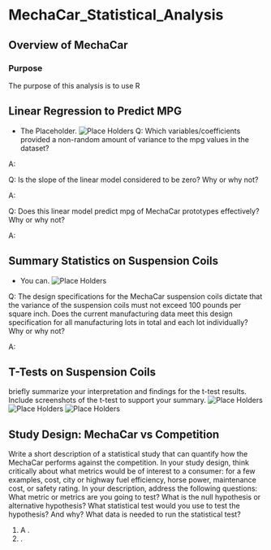 # MechaCar_Statistical_Analysis

## Overview of MechaCar

### Purpose
The purpose of this analysis is to use R

## Linear Regression to Predict MPG

- The Placeholder. 
![Place Holders]()
Q: Which variables/coefficients provided a non-random amount of variance to the mpg values in the dataset?

A: 

Q: Is the slope of the linear model considered to be zero? Why or why not?

A: 

Q: Does this linear model predict mpg of MechaCar prototypes effectively? Why or why not?

A: 

## Summary Statistics on Suspension Coils 
- You can. 
![Place Holders]()

Q: The design specifications for the MechaCar suspension coils dictate that the variance of the suspension coils must not exceed 100 pounds per square inch. Does the current manufacturing data meet this design specification for all manufacturing lots in total and each lot individually? Why or why not?

A: 

## T-Tests on Suspension Coils 
briefly summarize your interpretation and findings for the t-test results. Include screenshots of the t-test to support your summary.
![Place Holders]()
![Place Holders]()
![Place Holders]()
## Study Design: MechaCar vs Competition 
Write a short description of a statistical study that can quantify how the MechaCar performs against the competition. In your study design, think critically about what metrics would be of interest to a consumer: for a few examples, cost, city or highway fuel efficiency, horse power, maintenance cost, or safety rating.
In your description, address the following questions:
What metric or metrics are you going to test?
What is the null hypothesis or alternative hypothesis?
What statistical test would you use to test the hypothesis? And why?
What data is needed to run the statistical test?


1. A . 
2. . 